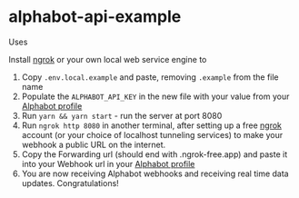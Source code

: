 # alphabot-api-example

Uses 

Install [ngrok](https://ngrok.com/) or your own local web service engine to 

1. Copy `.env.local.example` and paste, removing `.example` from the file name
2. Populate the `ALPHABOT_API_KEY` in the new file with your value from your [Alphabot profile](https://alphabot.app/#profile-developer)
3. Run `yarn && yarn start` - run the server at port 8080
4. Run `ngrok http 8080` in another terminal, after setting up a free [ngrok](https://ngrok.com/) account (or your choice of localhost tunneling services) to make your webhook a public URL on the internet.
5. Copy the Forwarding url (should end with .ngrok-free.app) and paste it into your Webhook url in your [Alphabot profile](https://alphabot.app/#profile-developer)
6. You are now receiving Alphabot webhooks and receiving real time data updates. Congratulations!